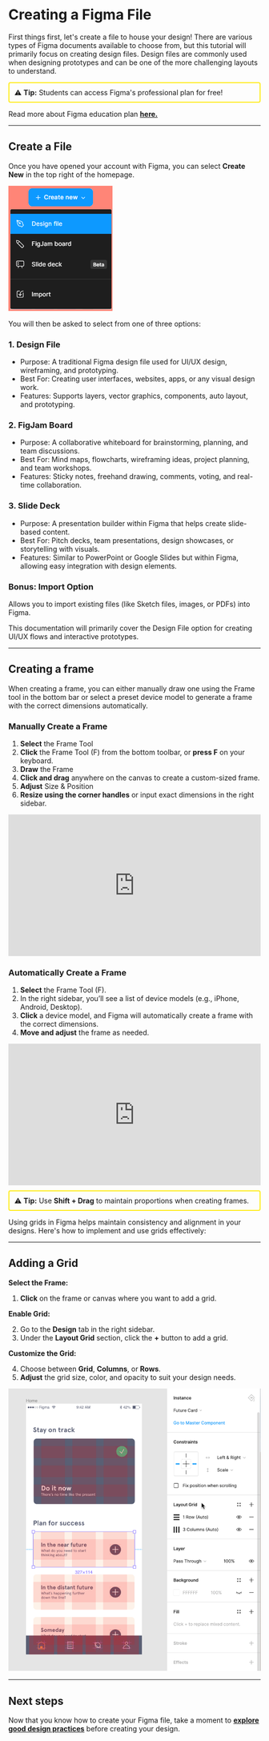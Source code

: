 # Creating a Figma File

First things first, let's create a file to house your design! There are various types of Figma documents available to choose from, but this tutorial will primarily focus on creating design files. Design files are commonly used when designing prototypes and can be one of the more challenging layouts to understand.

<div style="border: 2px solid rgb(255, 236, 28); padding: 10px; margin: 10px 0; border-radius: 4px;">
⚠️ <strong>Tip:</strong> Students can access Figma's professional plan for free!
</div>

Read more about Figma education plan **[here.](https://www.figma.com/education/)**

---

## Create a File

Once you have opened your account with Figma, you can select **Create New** in the top right of the homepage.

![New File Example](images/create_new.png)

You will then be asked to select from one of three options:

### 1. Design File

- Purpose: A traditional Figma design file used for UI/UX design, wireframing, and prototyping.
- Best For: Creating user interfaces, websites, apps, or any visual design work.
- Features: Supports layers, vector graphics, components, auto layout, and prototyping.

### 2. FigJam Board

- Purpose: A collaborative whiteboard for brainstorming, planning, and team discussions.
- Best For: Mind maps, flowcharts, wireframing ideas, project planning, and team workshops.
- Features: Sticky notes, freehand drawing, comments, voting, and real-time collaboration.

### 3. Slide Deck

- Purpose: A presentation builder within Figma that helps create slide-based content.
- Best For: Pitch decks, team presentations, design showcases, or storytelling with visuals.
- Features: Similar to PowerPoint or Google Slides but within Figma, allowing easy integration with design elements.

### Bonus: Import Option

Allows you to import existing files (like Sketch files, images, or PDFs) into Figma.

This documentation will primarily cover the Design File option for creating UI/UX flows and interactive prototypes.

---

## Creating a frame

When creating a frame, you can either manually draw one using the Frame tool in the bottom bar or select a preset device model to generate a frame with the correct dimensions automatically.

### Manually Create a Frame

1. **Select** the Frame Tool
2. **Click** the Frame Tool (F) from the bottom toolbar, or **press F** on your keyboard.
3. **Draw** the Frame
4. **Click and drag** anywhere on the canvas to create a custom-sized frame.
5. **Adjust** Size & Position
6. **Resize using the corner handles** or input exact dimensions in the right sidebar.

<div style="position:relative; width:100%; height:0px; padding-bottom:56.098%"><iframe allow="fullscreen;autoplay" allowfullscreen height="100%" src="https://streamable.com/e/fucydp?autoplay=1" width="100%" style="border:none; width:100%; height:100%; position:absolute; left:0px; top:0px; overflow:hidden;"></iframe></div>

### Automatically Create a Frame

1. **Select** the Frame Tool (F).
2. In the right sidebar, you’ll see a list of device models (e.g., iPhone, Android, Desktop).
3. **Click** a device model, and Figma will automatically create a frame with the correct dimensions.
4. **Move and adjust** the frame as needed.

<div style="position:relative; width:100%; height:0px; padding-bottom:56.098%"><iframe allow="fullscreen;autoplay" allowfullscreen height="100%" src="https://streamable.com/e/knhi2m?autoplay=1" width="100%" style="border:none; width:100%; height:100%; position:absolute; left:0px; top:0px; overflow:hidden;"></iframe></div>

<div style="border: 2px solid rgb(255, 236, 28); padding: 10px; margin: 10px 0; border-radius: 4px;">
⚠️ <strong>Tip:</strong> Use <b>Shift + Drag</b> to maintain proportions when creating frames.
</div>

Using grids in Figma helps maintain consistency and alignment in your designs. Here's how to implement and use grids effectively:

---

## Adding a Grid

**Select the Frame:**

1.  **Click** on the frame or canvas where you want to add a grid.

**Enable Grid:**

2.  Go to the **Design** tab in the right sidebar.
3.  Under the **Layout Grid** section, click the **+** button to add a grid.

**Customize the Grid:**

4. Choose between **Grid**, **Columns**, or **Rows**.
5. **Adjust** the grid size, color, and opacity to suit your design needs.

![Grid Example](images/grid%20layout.png)

---

## Next steps

Now that you know how to create your Figma file, take a moment to **[explore good design practices](good-design-practices.md)** before creating your design.
